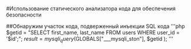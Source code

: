 #Использование статического анализатора кода для обеспечения безопасности

##Обнаружим участок кода, подверженный инъекции SQL кода
'''php
$getid  = "SELECT first_name, last_name FROM users WHERE user_id = '$id';";
$result = mysqli_query($GLOBALS["___mysqli_ston"],  $getid );
'''
